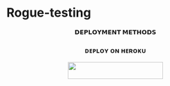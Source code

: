 # Rogue-testing
<p align="center">
<b>𝗗𝗘𝗣𝗟𝗢𝗬𝗠𝗘𝗡𝗧 𝗠𝗘𝗧𝗛𝗢𝗗𝗦</b>
</p>

<h3 align="center">
     ᴅᴇᴩʟᴏʏ ᴏɴ ʜᴇʀᴏᴋᴜ 
</h3>
<p align="center"><a href="https://dashboard.heroku.com/new?template=https://github.com/Hackermanker/Anonymous-chatter"> <img src="https://img.shields.io/badge/Deploy%20On%20Heroku-violet?style=for-the-badge&logo=heroku" width="220" height="38.45"/></a></p>
<h2 align="center">
